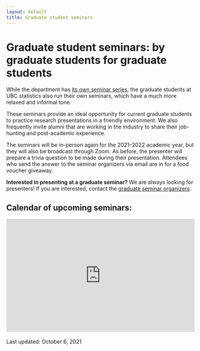 ```yaml
---
layout: default
title: Graduate student seminars
---
```


# Graduate student seminars: by graduate students for graduate students

While the department has [its own seminar series](https://www.stat.ubc.ca/events-calendar),
the graduate students at UBC statistics also run their own seminars, which
have a much more relaxed and informal tone.

These seminars provide an ideal opportunity for current graduate students to
practice research presentations in a friendly environment.
We also frequently invite alumni that are working in the industry to
share their job-hunting and post-academic experience.

The seminars will be in-person again for the 2021&ndash;2022 academic year,
but they will also be broadcast through Zoom.
As before, the presenter will prepare a trivia question
to be made during their presentation.
Attendees who send the answer to the seminar organizers via email are in
for a food voucher giveaway.


**Interested in presenting at a graduate seminar?**
We are always looking for presenters! If you are interested,
contact the [graduate seminar organizers](./grad-duties.html).

<div class="span9">
	<h2>Calendar of upcoming seminars:</h2>
	<iframe src="https://calendar.google.com/calendar/embed?height=300&wkst=1&bgcolor=%23ffffff&ctz=America%2FVancouver&src=MjNodWRuYzZvM2VoZzFubmltZTBmbmY4OThAZ3JvdXAuY2FsZW5kYXIuZ29vZ2xlLmNvbQ&color=%23D81B60&showPrint=0&showTitle=0" style="border-width:0" width="500" height="300" frameborder="0" scrolling="no"></iframe>
</div><!--/span-->
<br/>
Last updated: October 6, 2021

<!--/
In previous years, the department provided free pizza (yeah, you read that right!)
to graduate students who attended the seminars.
During the COVID-19 pandemic, the seminars were online but the food tradition stuck
and the organizers gave away online food vouchers.
-->
